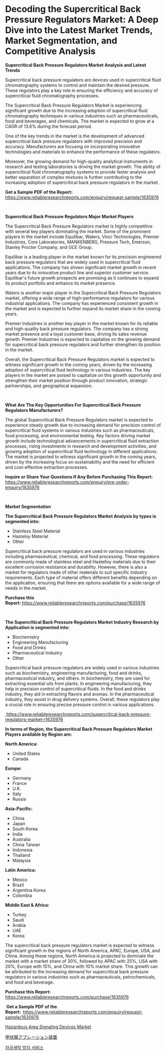 <p><h1>Decoding the Supercritical Back Pressure Regulators Market: A Deep Dive into the Latest Market Trends, Market Segmentation, and Competitive Analysis</h1></p><p><strong>Supercritical Back Pressure Regulators Market Analysis and Latest Trends</strong></p>
<p><p>Supercritical back pressure regulators are devices used in supercritical fluid chromatography systems to control and maintain the desired pressure. These regulators play a key role in ensuring the efficiency and accuracy of supercritical fluid chromatography processes.</p><p>The Supercritical Back Pressure Regulators Market is experiencing significant growth due to the increasing adoption of supercritical fluid chromatography techniques in various industries such as pharmaceuticals, food and beverages, and chemicals. The market is expected to grow at a CAGR of 13.6% during the forecast period.</p><p>One of the key trends in the market is the development of advanced supercritical back pressure regulators with improved precision and accuracy. Manufacturers are focusing on incorporating innovative technologies and materials to enhance the performance of these regulators.</p><p>Moreover, the growing demand for high-quality analytical instruments in research and testing laboratories is driving the market growth. The ability of supercritical fluid chromatography systems to provide faster analysis and better separation of complex mixtures is further contributing to the increasing adoption of supercritical back pressure regulators in the market.</p></p>
<p><strong>Get a Sample PDF of the Report:&nbsp;</strong> <a href="https://www.reliableresearchreports.com/enquiry/request-sample/1635976">https://www.reliableresearchreports.com/enquiry/request-sample/1635976</a></p>
<p>&nbsp;</p>
<p><strong>Supercritical Back Pressure Regulators Major Market Players</strong></p>
<p><p>The Supercritical Back Pressure Regulators market is highly competitive with several key players dominating the market. Some of the prominent players in the market include Equilibar, Waters, Vinci Technologies, Premier Industries, Core Laboratories, MANKENBERG, Pressure Tech, Emerson, Stanley Procter Company, and GCE Group.</p><p>Equilibar is a leading player in the market known for its precision engineered back pressure regulators that are widely used in supercritical fluid applications. The company has shown significant market growth in recent years due to its innovative product line and superior customer service. Equilibar's future growth prospects are promising as it continues to expand its product portfolio and enhance its market presence.</p><p>Waters is another major player in the Supercritical Back Pressure Regulators market, offering a wide range of high-performance regulators for various industrial applications. The company has experienced consistent growth in the market and is expected to further expand its market share in the coming years.</p><p>Premier Industries is another key player in the market known for its reliable and high-quality back pressure regulators. The company has a strong market presence and a loyal customer base, driving its sales revenue growth. Premier Industries is expected to capitalize on the growing demand for supercritical back pressure regulators and further strengthen its position in the market.</p><p>Overall, the Supercritical Back Pressure Regulators market is expected to witness significant growth in the coming years, driven by the increasing adoption of supercritical fluid technology in various industries. The key players in the market are poised to capitalize on this growth opportunity and strengthen their market position through product innovation, strategic partnerships, and geographical expansion.</p></p>
<p>&nbsp;</p>
<p><strong>What Are The Key Opportunities For Supercritical Back Pressure Regulators Manufacturers?</strong></p>
<p><p>The global Supercritical Back Pressure Regulators market is expected to experience steady growth due to increasing demand for precision control of supercritical fluid systems in various industries such as pharmaceuticals, food processing, and environmental testing. Key factors driving market growth include technological advancements in supercritical fluid extraction processes, rising investments in research and development activities, and growing adoption of supercritical fluid technology in different applications. The market is projected to witness significant growth in the coming years, driven by the increasing focus on sustainability and the need for efficient and cost-effective extraction processes.</p></p>
<p><strong>Inquire or Share Your Questions If Any Before Purchasing This Report:</strong> <a href="https://www.reliableresearchreports.com/enquiry/pre-order-enquiry/1635976">https://www.reliableresearchreports.com/enquiry/pre-order-enquiry/1635976</a></p>
<p>&nbsp;</p>
<p><strong>Market Segmentation</strong></p>
<p><strong>The Supercritical Back Pressure Regulators Market Analysis by types is segmented into:</strong></p>
<p><ul><li>Stainless Steel Material</li><li>Hasteloy Material</li><li>Other</li></ul></p>
<p><p>Supercritical back pressure regulators are used in various industries including pharmaceutical, chemical, and food processing. These regulators are commonly made of stainless steel and Hastelloy materials due to their excellent corrosion resistance and durability. However, there is also a market for regulators made of other materials to suit specific industry requirements. Each type of material offers different benefits depending on the application, ensuring that there are options available for a wide range of needs in the market.</p></p>
<p><strong>Purchase this Report:&nbsp;</strong><a href="https://www.reliableresearchreports.com/purchase/1635976">https://www.reliableresearchreports.com/purchase/1635976</a></p>
<p>&nbsp;</p>
<p><strong>The Supercritical Back Pressure Regulators Market Industry Research by Application is segmented into:</strong></p>
<p><ul><li>Biochemistry</li><li>Engineering Manufacturing</li><li>Food and Drinks</li><li>Pharmaceutical Industry</li><li>Other</li></ul></p>
<p><p>Supercritical back pressure regulators are widely used in various industries such as biochemistry, engineering manufacturing, food and drinks, pharmaceutical industry, and others. In biochemistry, they are used for extracting essential oils from plants. In engineering manufacturing, they help in precision control of supercritical fluids. In the food and drinks industry, they aid in extracting flavors and aromas. In the pharmaceutical industry, they assist in drug delivery systems. Overall, these regulators play a crucial role in ensuring precise pressure control in various applications.</p></p>
<p><a href="https://www.reliableresearchreports.com/supercritical-back-pressure-regulators-market-r1635976">&nbsp;https://www.reliableresearchreports.com/supercritical-back-pressure-regulators-market-r1635976</a></p>
<p><strong>In terms of Region, the Supercritical Back Pressure Regulators Market Players available by Region are:</strong></p>
<p>
    <p> <strong> North America: </strong>
        <ul>
            <li>United States</li>
            <li>Canada</li>
        </ul>
        </p> 
    <p> <strong> Europe: </strong>
        <ul>
            <li>Germany</li>
            <li>France</li>
            <li>U.K.</li>
            <li>Italy</li>
            <li>Russia</li>
        </ul>
        </p> 
    <p> <strong> Asia-Pacific: </strong>
        <ul>
            <li>China</li>
            <li>Japan</li>
            <li>South Korea</li>
            <li>India</li>
            <li>Australia</li>
            <li>China Taiwan</li>
            <li>Indonesia</li>
            <li>Thailand</li>
            <li>Malaysia</li>
        </ul>
        </p> 
    <p> <strong> Latin America: </strong>
        <ul>
            <li>Mexico</li>
            <li>Brazil</li>
            <li>Argentina Korea</li>
            <li>Colombia</li>
        </ul>
        </p> 
    <p> <strong> Middle East & Africa: </strong>
        <ul>
            <li>Turkey</li>
            <li>Saudi</li>
            <li>Arabia</li>
            <li>UAE</li>
            <li>Korea</li>
        </ul>
    </p>
    </p>
<p><p>The supercritical back pressure regulators market is expected to witness significant growth in the regions of North America, APAC, Europe, USA, and China. Among these regions, North America is projected to dominate the market with a market share of 30%, followed by APAC with 25%, USA with 20%, Europe with 15%, and China with 10% market share. This growth can be attributed to the increasing demand for supercritical back pressure regulators in various industries such as pharmaceuticals, petrochemicals, and food and beverage.</p></p>
<p><strong>Purchase this Report: </strong><a href="https://www.reliableresearchreports.com/purchase/1635976">https://www.reliableresearchreports.com/purchase/1635976</a></p>
<p>&nbsp;<strong>Get a Sample PDF of the Report:&nbsp;&nbsp;</strong><a href="https://www.reliableresearchreports.com/enquiry/request-sample/1635976">https://www.reliableresearchreports.com/enquiry/request-sample/1635976</a></p>
<p><strong></strong></p>
<p><p><a href="https://github.com/RosemarieLeffler2023/Market-Research-Report-List-1/blob/main/hazardous-area-signaling-devices-market.md">Hazardous Area Signaling Devices Market</a></p><p><a href="https://github.com/roulaayoub-saad/Market-Research-Report-List-1/blob/main/851561292140.md">甲状腺アブレーション装置</a></p><p><a href="https://github.com/mpodehpw07370073/Market-Research-Report-List-2/blob/main/121403484025.md">자금세탁 방지 서비스</a></p></p>